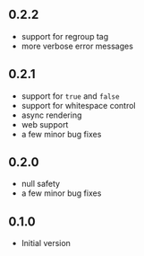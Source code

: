 ## 0.2.2

- support for regroup tag
- more verbose error messages

## 0.2.1

- support for `true` and `false`
- support for whitespace control
- async rendering 
- web support
- a few minor bug fixes

## 0.2.0

- null safety
- a few minor bug fixes

## 0.1.0

- Initial version
